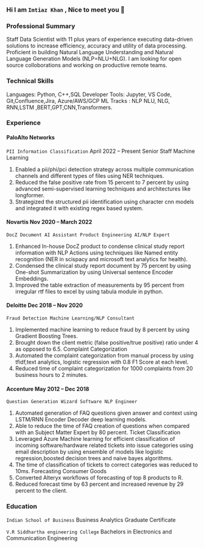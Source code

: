 ### Hi I am `Imtiaz Khan` , Nice to meet you 👋

### Professional Summary
Staff Data Scientist with 11 plus years of experience executing data-driven solutions to increase efficiency, accuracy and utility of data processing. Proficient in building Natural Language Understanding and Natural Language Generation Models (NLP=NLU+NLG). I am looking for open source colloborations and working on productive remote teams.

### Technical Skills
Languages: Python, C++,SQL
Developer Tools: Jupyter, VS Code, Git,Confluence,Jira, Azure/AWS/GCP
ML Tracks : NLP NLU, NLG, RNN,LSTM ,BERT,GPT,CNN,Transformers.

### Experience

#### PaloAlto Networks
`PII Information Classification`
April 2022 – Present
Senior Staff Machine Learning
1. Enabled a pii/phi/pci detection strategy across multiple communication channels and different types of files using NER techniques.
2. Reduced the false positive rate from 15 percent to 7 percent by using advanced semi-supervised learning techniques and architectures like longformer.
3. Strategized the structured pii identification using character cnn models and integrated it with existing regex based system.

#### Novartis Nov 2020 – March 2022
`DocZ Document AI Assistant Product Engineering AI/NLP Expert`
1. Enhanced In-house DocZ product to condense clinical study report information with NLP Actions using techniques like Named entity recognition (NER in scispacy and microsoft text analytics for health).
2. Condensed the clinical study report document by 75 percent by using One-shot Summarization by using Universal sentence Encoder Embeddings.
3. Improved the table extraction of measurements by 95 percent from irregular rtf files to excel by using tabula module in python.

#### Deloitte Dec 2018 – Nov 2020
`Fraud Detection Machine Learning/NLP Consultant`
1. Implemented machine learning to reduce fraud by 8 percent by using Gradient Boosting Trees.
2. Brought down the client metric (false positive/true positive) ratio under 4 as opposed to 6.5.
Complaint Categorization
3. Automated the complaint categorization from manual process by using tfidf,text analytics, logistic regression with 0.8 F1 Score at each level.
4. Reduced time of complaint categorization for 1000 complaints from 20 business hours to 2 minutes.

#### Accenture May 2012 – Dec 2018
`Question Generation Wizard Software NLP Engineer`
1. Automated generation of FAQ questions given answer and context using LSTM/RNN Encoder Decoder deep learning models.
2. Able to reduce the time of FAQ creation of questions when compared with an Subject Matter Expert by 80 percent. Ticket Classification
3. Leveraged Azure Machine learning for efficient classification of incoming software/hardware related tickets into issue categories using email description by using ensemble of models like logistic regression,boosted decision trees and naive bayes algorithms.
4. The time of classification of tickets to correct categories was reduced to 10ms. Forecasting Consumer Goods
5. Converted Alteryx workflows of forecasting of top 8 products to R.
6. Reduced forecast time by 63 percent and increased revenue by 29 percent to the client.

### Education

`Indian School of Business`
Business Analytics Graduate Certificate

`V.R Siddhartha engineering College`
Bachelors in Electronics and Communication Engineering

<!--
**imtiazBDSgit/imtiazBDSgit** is a ✨ _special_ ✨ repository because its `README.md` (this file) appears on your GitHub profile.

Here are some ideas to get you started:

- 🔭 I’m currently working on ...
- 🌱 I’m currently learning ...
- 👯 I’m looking to collaborate on ...
- 🤔 I’m looking for help with ...
- 💬 Ask me about ...
- 📫 How to reach me: ...
- 😄 Pronouns: ...
- ⚡ Fun fact: ...
-->
